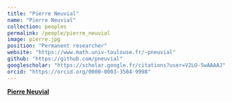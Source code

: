 ```yaml
---
title: "Pierre Neuvial"
name: "Pierre Neuvial"
collection: peoples
permalink: /people/pierre_neuvial
image: pierre.jpg
position: "Permanent researcher"
website: "https://www.math.univ-toulouse.fr/~pneuvial"
github: "https://github.com/pneuvial"
googlescholar: "https://scholar.google.fr/citations?user=V2LO-5wAAAAJ"
orcid: "https://orcid.org/0000-0003-3584-9998"
---
```


**[Pierre Neuvial](https://www.math.univ-toulouse.fr/~pneuvial)**
